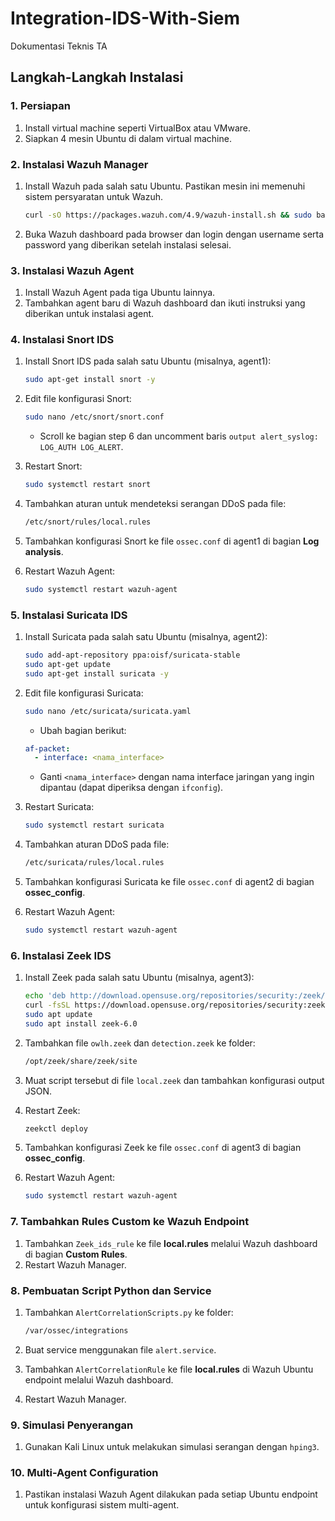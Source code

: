 # Integration-IDS-With-Siem

Dokumentasi Teknis TA

## Langkah-Langkah Instalasi

### 1. Persiapan
1. Install virtual machine seperti VirtualBox atau VMware.
2. Siapkan 4 mesin Ubuntu di dalam virtual machine.

### 2. Instalasi Wazuh Manager
1. Install Wazuh pada salah satu Ubuntu. Pastikan mesin ini memenuhi sistem persyaratan untuk Wazuh.

    ```bash
    curl -sO https://packages.wazuh.com/4.9/wazuh-install.sh && sudo bash ./wazuh-install.sh -a
    ```

2. Buka Wazuh dashboard pada browser dan login dengan username serta password yang diberikan setelah instalasi selesai.

### 3. Instalasi Wazuh Agent
1. Install Wazuh Agent pada tiga Ubuntu lainnya.
2. Tambahkan agent baru di Wazuh dashboard dan ikuti instruksi yang diberikan untuk instalasi agent.

### 4. Instalasi Snort IDS
1. Install Snort IDS pada salah satu Ubuntu (misalnya, agent1):

    ```bash
    sudo apt-get install snort -y
    ```

2. Edit file konfigurasi Snort:

    ```bash
    sudo nano /etc/snort/snort.conf
    ```
   - Scroll ke bagian step 6 dan uncomment baris `output alert_syslog: LOG_AUTH LOG_ALERT`.

3. Restart Snort:

    ```bash
    sudo systemctl restart snort
    ```

4. Tambahkan aturan untuk mendeteksi serangan DDoS pada file:

    ```bash
    /etc/snort/rules/local.rules
    ```

5. Tambahkan konfigurasi Snort ke file `ossec.conf` di agent1 di bagian **Log analysis**.

6. Restart Wazuh Agent:

    ```bash
    sudo systemctl restart wazuh-agent
    ```

### 5. Instalasi Suricata IDS
1. Install Suricata pada salah satu Ubuntu (misalnya, agent2):

    ```bash
    sudo add-apt-repository ppa:oisf/suricata-stable 
    sudo apt-get update 
    sudo apt-get install suricata -y
    ```

2. Edit file konfigurasi Suricata:

    ```bash
    sudo nano /etc/suricata/suricata.yaml
    ```
   - Ubah bagian berikut:

    ```yaml
    af-packet:
      - interface: <nama_interface>
    ```
   - Ganti `<nama_interface>` dengan nama interface jaringan yang ingin dipantau (dapat diperiksa dengan `ifconfig`).

3. Restart Suricata:

    ```bash
    sudo systemctl restart suricata
    ```

4. Tambahkan aturan DDoS pada file:

    ```bash
    /etc/suricata/rules/local.rules
    ```

5. Tambahkan konfigurasi Suricata ke file `ossec.conf` di agent2 di bagian **ossec_config**.

6. Restart Wazuh Agent:

    ```bash
    sudo systemctl restart wazuh-agent
    ```

### 6. Instalasi Zeek IDS
1. Install Zeek pada salah satu Ubuntu (misalnya, agent3):

    ```bash
    echo 'deb http://download.opensuse.org/repositories/security:/zeek/xUbuntu_22.04/ /' | sudo tee /etc/apt/sources.list.d/security:zeek.list
    curl -fsSL https://download.opensuse.org/repositories/security:zeek/xUbuntu_22.04/Release.key | gpg --dearmor | sudo tee /etc/apt/trusted.gpg.d/security_zeek.gpg > /dev/null
    sudo apt update
    sudo apt install zeek-6.0
    ```

2. Tambahkan file `owlh.zeek` dan `detection.zeek` ke folder:

    ```bash
    /opt/zeek/share/zeek/site
    ```

3. Muat script tersebut di file `local.zeek` dan tambahkan konfigurasi output JSON.

4. Restart Zeek:

    ```bash
    zeekctl deploy
    ```

5. Tambahkan konfigurasi Zeek ke file `ossec.conf` di agent3 di bagian **ossec_config**.

6. Restart Wazuh Agent:

    ```bash
    sudo systemctl restart wazuh-agent
    ```

### 7. Tambahkan Rules Custom ke Wazuh Endpoint
1. Tambahkan `Zeek_ids_rule` ke file **local.rules** melalui Wazuh dashboard di bagian **Custom Rules**.
2. Restart Wazuh Manager.

### 8. Pembuatan Script Python dan Service
1. Tambahkan `AlertCorrelationScripts.py` ke folder:

    ```bash
    /var/ossec/integrations
    ```

2. Buat service menggunakan file `alert.service`.
3. Tambahkan `AlertCorrelationRule` ke file **local.rules** di Wazuh Ubuntu endpoint melalui Wazuh dashboard.
4. Restart Wazuh Manager.

### 9. Simulasi Penyerangan
1. Gunakan Kali Linux untuk melakukan simulasi serangan dengan `hping3`.

### 10. Multi-Agent Configuration
1. Pastikan instalasi Wazuh Agent dilakukan pada setiap Ubuntu endpoint untuk konfigurasi sistem multi-agent.
